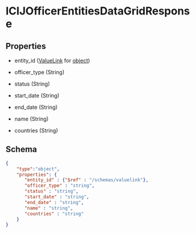 # ICIJOfficerEntitiesDataGridResponse
## Properties
- entity_id ([ValueLink](ValueLink.md) for [object](object.md))

   
- officer_type (String)

   
- status (String)

   
- start_date (String)

   
- end_date (String)

   
- name (String)

   
- countries (String)

   

## Schema
```json
{
    "type":"object",
    "properties": {
       "entity_id" : {"$ref" : "/schemas/valuelink"},
       "officer_type" : "string",
       "status" : "string",
       "start_date" : "string",
       "end_date" : "string",
       "name" : "string",
       "countries" : "string"
    }
}
```

